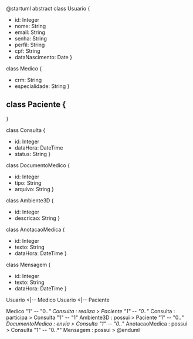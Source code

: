 @startuml
abstract class Usuario {
  - id: Integer
  - nome: String
  - email: String
  - senha: String
  - perfil: String
  - cpf: String     
  - dataNascimento: Date
}

class Medico {
  - crm: String
  - especialidade: String
}

class Paciente {
  -- 
}

class Consulta {
  - id: Integer
  - dataHora: DateTime
  - status: String
}

class DocumentoMedico {
  - id: Integer
  - tipo: String
  - arquivo: String
}

class Ambiente3D {
  - id: Integer
  - descricao: String
}

class AnotacaoMedica {
  - id: Integer
  - texto: String
  - dataHora: DateTime
}

class Mensagem {
  - id: Integer
  - texto: String
  - dataHora: DateTime
}

Usuario <|-- Medico
Usuario <|-- Paciente

Medico "1" -- "0..*" Consulta : realiza >
Paciente "1" -- "0..*" Consulta : participa >
Consulta "1" -- "1" Ambiente3D : possui >
Paciente "1" -- "0..*" DocumentoMedico : envia >
Consulta "1" -- "0..*" AnotacaoMedica : possui >
Consulta "1" -- "0..*" Mensagem : possui >
@enduml